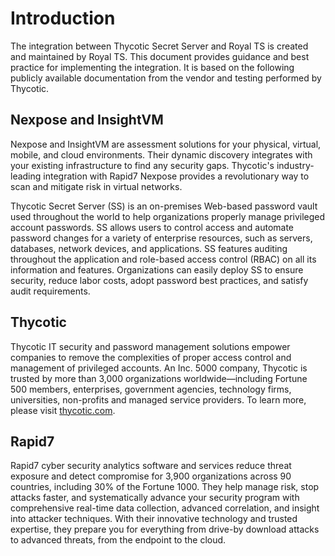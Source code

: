 [title]: # (Rapid7)
[tags]: # (introduction)
[priority]: # (1)
# Introduction

The integration between Thycotic Secret Server and Royal TS is created and maintained by Royal TS. This document provides guidance and best practice for implementing the integration. It is based on the following publicly available documentation from the vendor and testing performed by Thycotic.

Nexpose and InsightVM
---------------------

Nexpose and InsightVM are assessment solutions for your physical, virtual,
mobile, and cloud environments. Their dynamic discovery integrates with your
existing infrastructure to find any security gaps. Thycotic's industry-leading
integration with Rapid7 Nexpose provides a revolutionary way to scan and
mitigate risk in virtual networks.

Thycotic Secret Server (SS) is an on-premises Web-based password vault used
throughout the world to help organizations properly manage privileged account
passwords. SS allows users to control access and automate password changes for a
variety of enterprise resources, such as servers, databases, network devices,
and applications. SS features auditing throughout the application and role-based
access control (RBAC) on all its information and features. Organizations can
easily deploy SS to ensure security, reduce labor costs, adopt password best
practices, and satisfy audit requirements.

Thycotic
--------

Thycotic IT security and password management solutions empower companies to
remove the complexities of proper access control and management of privileged
accounts. An Inc. 5000 company, Thycotic is trusted by more than 3,000
organizations worldwide—including Fortune 500 members, enterprises, government
agencies, technology firms, universities, non-profits and managed service
providers. To learn more, please visit [thycotic.com](http://www.thycotic.com/).

Rapid7
------

Rapid7 cyber security analytics software and services reduce threat exposure and
detect compromise for 3,900 organizations across 90 countries, including 30% of
the Fortune 1000. They help manage risk, stop attacks faster, and systematically
advance your security program with comprehensive real-time data collection,
advanced correlation, and insight into attacker techniques. With their
innovative technology and trusted expertise, they prepare you for everything
from drive-by download attacks to advanced threats, from the endpoint to the
cloud.